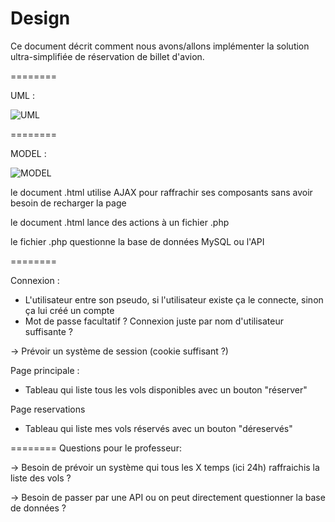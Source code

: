 Design
========

Ce document décrit comment nous avons/allons implémenter la solution ultra-simplifiée de réservation de billet d'avion.

========

UML : 

![UML](https://i.gyazo.com/67026a488eba17105bd4da0f845a4444.png)

========

MODEL :

![MODEL](https://media.discordapp.net/attachments/763035147363680298/784290986557046804/Illustration-of-JavaScript-and-PHP-interaction-through-Ajax.png)

le document .html utilise AJAX pour raffrachir ses composants sans avoir besoin de recharger la page

le document .html lance des actions à un fichier .php

le fichier .php questionne la base de données MySQL ou l'API

========

Connexion :
- L'utilisateur entre son pseudo, si l'utilisateur existe ça le connecte, sinon ça lui créé un compte
- Mot de passe facultatif ? Connexion juste par nom d'utilisateur suffisante ?

-> Prévoir un système de session (cookie suffisant ?)

Page principale : 
- Tableau qui liste tous les vols disponibles avec un bouton "réserver"

Page reservations
- Tableau qui liste mes vols réservés avec un bouton "déreservés"

========
Questions pour le professeur:

-> Besoin de prévoir un système qui tous les X temps (ici 24h) raffraichis la liste des vols ?

-> Besoin de passer par une API ou on peut directement questionner la base de données ?
